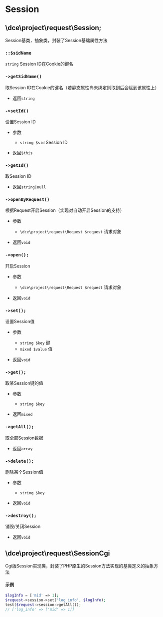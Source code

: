 # Session

## \dce\project\request\Session;

Session基类，抽象类，封装了Session基础属性方法


### `::$sidName`
`string` Session ID在Cookie的键名


### `->getSidName()`
取Session ID在Cookie的键名（若静态属性尚未绑定则取到后会赋到该属性上）

- 返回`string`


### `->setId()`
设置Session ID

- 参数
  - `string $sid` Session ID

- 返回`$this`


### `->getId()`
取Session ID

- 返回`string|null`


### `->openByRequest()`
根据Request开启Session（实现对自动开启Session的支持）

- 参数
  - `\dce\project\request\Request $request` 请求对象

- 返回`void`


### `->open();`
开启Session

- 参数
  - `\dce\project\request\Request $request` 请求对象

- 返回`void`


### `->set();`
设置Session值

- 参数
  - `string $key` 键
  - `mixed $value` 值

- 返回`void`


### `->get();`
取某Session键的值

- 参数
  - `string $key`

- 返回`mixed`


### `->getAll();`
取全部Session数据

- 返回`array`


### `->delete();`
删除某个Session值

- 参数
  - `string $key`

- 返回`void`


### `->destroy();`
销毁/关闭Session

- 返回`void`


## \dce\project\request\SessionCgi

Cgi版Session实现类，封装了PHP原生的Session方法实现的基类定义的抽象方法


#### 示例
```php
$logInfo = ['mid' => 1];
$request->session->set('log_info', $logInfo);
test($request->session->getAll());
// ['log_info' => ['mid' => 1]]
```